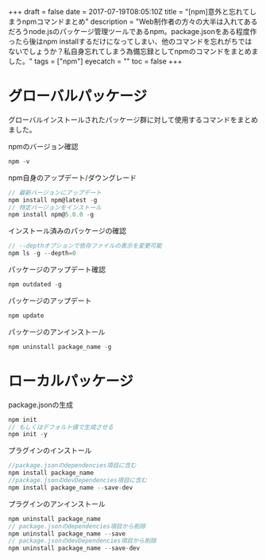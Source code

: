 +++
draft = false
date = 2017-07-19T08:05:10Z
title = "[npm]意外と忘れてしまうnpmコマンドまとめ"
description = "Web制作者の方々の大半は入れてあるだろうnode.jsのパッケージ管理ツールであるnpm。package.jsonをある程度作ったら後はnpm installするだけになってしまい、他のコマンドを忘れがちではないでしょうか？私自身忘れてしまう為備忘録としてnpmのコマンドをまとめました。"
tags = ["npm"]
eyecatch = ""
toc = false
+++

# グローバルパッケージ

グローバルインストールされたパッケージ群に対して使用するコマンドをまとめました。

npmのバージョン確認

```js
npm -v
```

npm自身のアップデート/ダウングレード

```js
// 最新バージョンにアップデート
npm install npm@latest -g
// 特定バージョンをインストール
npm install npm@5.0.0 -g
```

インストール済みのパッケージの確認

```js
// --depthオプションで依存ファイルの表示を変更可能
npm ls -g --depth=0
```

パッケージのアップデート確認

```js
npm outdated -g
```

パッケージのアップデート

```js
npm update
```

パッケージのアンインストール

```js
npm uninstall package_name -g
```

# ローカルパッケージ

package.jsonの生成

```js
npm init
// もしくはデフォルト値で生成させる
npm init -y
```

プラグインのインストール

```js
//package.jsonのdependencies項目に含む
npm install package_name
//package.jsonのdevDependencies項目に含む
npm install package_name --save-dev
```

プラグインのアンインストール

```js
npm uninstall package_name
// package.jsonのdependencies項目から削除
npm uninstall package_name --save
// package.jsonのdevDependencies項目から削除
npm uninstall package_name --save-dev
```
